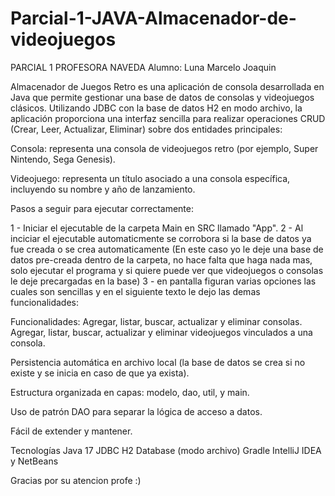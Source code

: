 # Parcial-1-JAVA-Almacenador-de-videojuegos
PARCIAL 1 PROFESORA NAVEDA
Alumno: Luna Marcelo Joaquin

Almacenador de Juegos Retro es una aplicación de consola desarrollada en Java que permite gestionar una base de datos de consolas y videojuegos clásicos. Utilizando JDBC con la base de datos H2 en modo archivo, la aplicación proporciona una interfaz sencilla para realizar operaciones CRUD (Crear, Leer, Actualizar, Eliminar) sobre dos entidades principales:

Consola: representa una consola de videojuegos retro (por ejemplo, Super Nintendo, Sega Genesis).

Videojuego: representa un título asociado a una consola específica, incluyendo su nombre y año de lanzamiento.

Pasos a seguir para ejecutar correctamente: 

1 - Iniciar el ejecutable de la carpeta Main en SRC llamado "App".
2 - Al inciciar el ejecutable automaticmente se corrobora si la base de datos ya fue creada o se crea automaticamente (En este caso yo le deje una base de datos pre-creada dentro de la carpeta, no hace falta que haga nada mas, solo ejecutar el programa y si quiere puede ver que videojuegos o consolas le deje precargadas en la base)
3 - en pantalla figuran varias opciones las cuales son sencillas y en el siguiente texto le dejo las demas funcionalidades: 

Funcionalidades:
Agregar, listar, buscar, actualizar y eliminar consolas.
Agregar, listar, buscar, actualizar y eliminar videojuegos vinculados a una consola.

Persistencia automática en archivo local (la base de datos se crea si no existe y se inicia en caso de que ya exista).

Estructura organizada en capas: modelo, dao, util, y main.

Uso de patrón DAO para separar la lógica de acceso a datos.

Fácil de extender y mantener.

Tecnologías
Java 17
JDBC
H2 Database (modo archivo)
Gradle
IntelliJ IDEA y NetBeans

Gracias por su atencion profe :)


